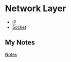 # Network Layer
- [IP](internet-protocol.md)
- [Socket](socket.md)
## My Notes
[Notes](mynotes/network-layer-notes.md)
